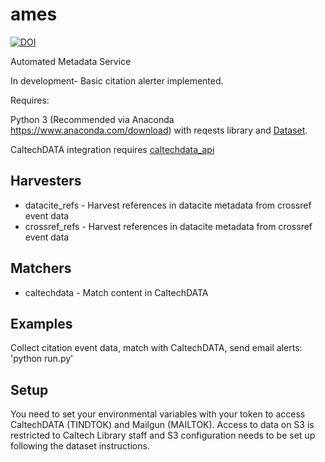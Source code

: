 # ames

[![DOI](https://data.caltech.edu/badge/110025475.svg)](https://data.caltech.edu/badge/latestdoi/110025475)

Automated Metadata Service

In development- Basic citation alerter implemented. 

Requires: 

Python 3 (Recommended via Anaconda https://www.anaconda.com/download) with reqests library and [Dataset](https://github.com/caltechlibrary/dataset).

CaltechDATA integration requires [caltechdata_api](https://github.com/caltechlibrary/caltechdata_api)

## Harvesters

- datacite_refs - Harvest references in datacite metadata from crossref event data
- crossref_refs - Harvest references in datacite metadata from crossref event data

## Matchers

- caltechdata - Match content in CaltechDATA

## Examples

Collect citation event data, match with CaltechDATA, send email alerts:
'python run.py'

## Setup 
You need to set your environmental variables with your token to access
CaltechDATA (TINDTOK) and Mailgun (MAILTOK).  Access to data on S3 is
restricted to Caltech Library staff and S3 configuration needs to be set up
following the dataset instructions. 

